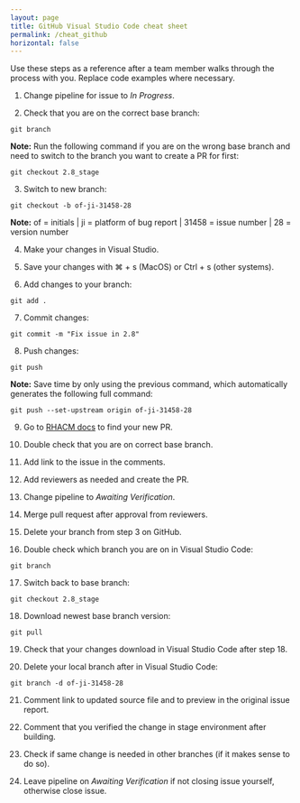 ```yaml
---
layout: page
title: GitHub Visual Studio Code cheat sheet
permalink: /cheat_github
horizontal: false
---
```


Use these steps as a reference after a team member walks through the process with you. Replace code examples where necessary.

1. Change pipeline for issue to _In Progress_.

2. Check that you are on the correct base branch:
```
git branch
```
**Note:** Run the following command if you are on the wrong base branch and need to switch to the branch you want to create a PR for first:
```
git checkout 2.8_stage
```

3. Switch to new branch:
```
git checkout -b of-ji-31458-28
```
**Note:** of = initials | ji = platform of bug report | 31458 = issue number | 28 = version number

4. Make your changes in Visual Studio.

5. Save your changes with ⌘ + s (MacOS) or Ctrl + s (other systems).

6. Add changes to your branch:
```
git add .
```

7. Commit changes:
```
git commit -m "Fix issue in 2.8"
```

8. Push changes:
```
git push
```
**Note:** Save time by only using the previous command, which automatically generates the following full command:
```
git push --set-upstream origin of-ji-31458-28
```

9. Go to [RHACM docs](https://github.com/stolostron/rhacm-docs) to find your new PR.

10. Double check that you are on correct base branch.

11. Add link to the issue in the comments.

12. Add reviewers as needed and create the PR.

13. Change pipeline to _Awaiting Verification_.

14. Merge pull request after approval from reviewers.

15. Delete your branch from step 3 on GitHub.

16. Double check which branch you are on in Visual Studio Code:
```
git branch
```

17. Switch back to base branch:
```
git checkout 2.8_stage
```

18. Download newest base branch version:
```
git pull
```

19. Check that your changes download in Visual Studio Code after step 18.

20. Delete your local branch after in Visual Studio Code:
```
git branch -d of-ji-31458-28
```

21. Comment link to updated source file and to preview in the original issue report.

22. Comment that you verified the change in stage environment after building.

23. Check if same change is needed in other branches (if it makes sense to do so).

24. Leave pipeline on _Awaiting Verification_ if not closing issue yourself, otherwise close issue.





